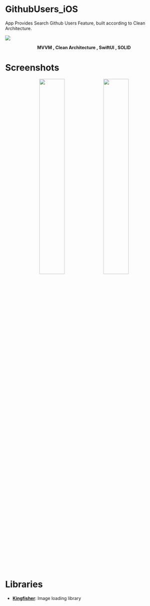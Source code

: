 # GithubUsers_iOS
App Provides Search Github Users Feature, built according to Clean Architecture.
<p>
<image src="/assets/clean_arch.png">
</p>

<p align="center">
<b>MVVM  ,  Clean Architecture  ,  SwiftUI  ,  SOLID </b>
</p>

# Screenshots
<p align="center">
<image src="/assets/image1.png" width="40%">
<image src="/assets/image2.png" width="40%">
</p>

# Libraries
* [**Kingfisher**](https://github.com/onevcat/Kingfisher): Image loading library
